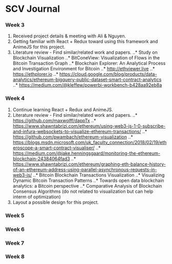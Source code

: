 # SCV Journal

### Week 3

1. Received project details & meeting with Ali & Nguyen.
2. Getting familiar with React + Redux toward using this framework and AnimeJS for this project.
3. Literature review - Find similar/related work and papers.
   ..\* Study on Blockchain Visualization
   ..\* BitConeView: Visualization of Flows in the Bitcoin Transaction Graph
   ..\* Blockchain Explorer: An Analytical Process and Investigation Environment for Bitcoin
   ..\* http://ethviewer.live
   ..\* https://ethplorer.io
   ..\* https://cloud.google.com/blog/products/data-analytics/ethereum-bigquery-public-dataset-smart-contract-analytics
   ..\* https://medium.com/@kleffew/powerbi-workbench-b428aa92eb8a

### Week 4

1. Continue learning React + Redux and AnimeJS.
2. Literature review - Find similar/related work and papers.
   ..\* https://github.com/maxwolff/dappTx
   ..\* https://www.shawntabrizi.com/ethereum/using-web3-js-1-0-subscribe-and-infura-websockets-to-visualize-ethereum-transactions/
   ..\* https://github.com/pwambach/ethereum-visualization
   ..\* https://blogs.msdn.microsoft.com/uk_faculty_connection/2018/02/19/etheroscope-a-smart-contract-visualiser/
   ..\* https://medium.com/@jake.henningsgaard/monitoring-the-ethereum-blockchain-24384064fad3
   ..\* https://www.shawntabrizi.com/ethereum/graphing-eth-balance-history-of-an-ethereum-address-using-parallel-asynchronous-requests-in-web3-js/
   ..\* Bitcoin Blockchain Transactions Visualization
   ..\* Visualizing Dynamic Bitcoin Transaction Patterns
   ..\* Towards open data blockchain analytics: a Bitcoin perspective
   ..\* Comparative Analysis of Blockchain Consensus Algorithms (do not related to visualization but can help interm of optimization)
3. Layout a possible design for this project.

### Week 5

### Week 6

### Week 7

### Week 8
